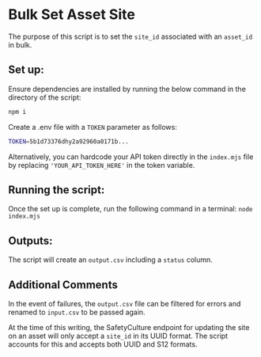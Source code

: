 # Bulk Set Asset Site

The purpose of this script is to set the `site_id` associated with an `asset_id` in bulk.

## Set up:

Ensure dependencies are installed by running the below command in the directory of the script:

```bash
npm i
```

Create a .env file with a `TOKEN` parameter as follows:

```bash
TOKEN=5b1d73376dhy2a92960a0171b...
```

Alternatively, you can hardcode your API token directly in the `index.mjs` file by replacing `'YOUR_API_TOKEN_HERE'` in the token variable.

## Running the script:

Once the set up is complete, run the following command in a terminal:
`node index.mjs`

## Outputs:

The script will create an `output.csv` including a `status` column.

## Additional Comments

In the event of failures, the `output.csv` file can be filtered for errors and renamed to `input.csv` to be passed again.

At the time of this writing, the SafetyCulture endpoint for updating the site on an asset will only accept a `site_id` in its UUID format. The script accounts for this and accepts both UUID and S12 formats.

